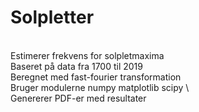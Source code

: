 # Solpletter

\
Estimerer frekvens for solpletmaxima\
Baseret på data fra 1700 til 2019\
Beregnet med fast-fourier transformation 
\
Bruger modulerne
  numpy
  matplotlib
  scipy
\  
  Genererer PDF-er med resultater
